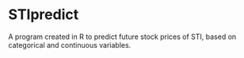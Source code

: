 # STIpredict
A program created in R to predict future stock prices of STI, based on categorical and continuous variables.
